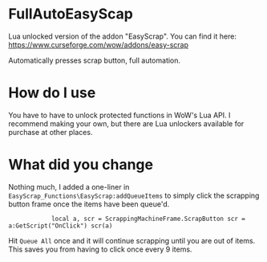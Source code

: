 # FullAutoEasyScap
Lua unlocked version of the addon "EasyScrap". You can find it here: https://www.curseforge.com/wow/addons/easy-scrap

Automatically presses scrap button, full automation.

# How do I use

You have to have to unlock protected functions in WoW's Lua API. I recommend making your own, but there are Lua unlockers available for purchase at other places.

# What did you change

Nothing much, I added a one-liner in `EasyScrap_Functions\EasyScrap:addQueueItems` to simply click the scrapping button frame once the items have been queue'd. 

```
			local a, scr = ScrappingMachineFrame.ScrapButton scr = a:GetScript("OnClick") scr(a)
```

Hit `Queue All` once and it will continue scrapping until you are out of items. This saves you from having to click once every 9 items.
